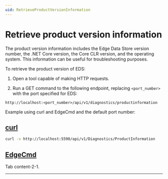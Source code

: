 ```yaml
---
uid: RetrieveProductVersionInformation
---
```


# Retrieve product version information

The product version information includes the Edge Data Store version number, the .NET Core version, the Core CLR version, and the operating system. This information can be useful for troubleshooting purposes.

To retrieve the product version of EDS:

1. Open a tool capable of making HTTP requests.

1. Run a GET command to the following endpoint, replacing `<port_number>` with the port specified for EDS:

  ```http
  http://localhost:<port_number>/api/v1/diagnostics/productinformation
  ```

  Example using curl and EdgeCmd and the default port number:

  ## [curl](#tab/tabid-1)
  
  ```bash
  curl -v http://localhost:5590/api/v1/Diagnostics/ProductInformation
  ```
  
  ## [EdgeCmd](#tab/tabid-2)
  
  Tab content-2-1.
  ***